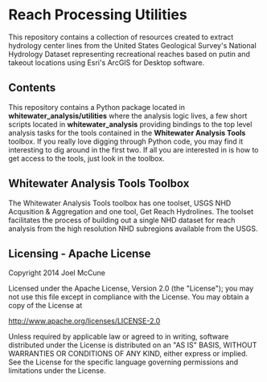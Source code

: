 # Reach Processing Utilities

This repository contains a collection of resources created to extract hydrology center lines from the United States Geological Survey's National Hydrology Dataset representing recreational reaches based on putin and takeout locations using Esri's ArcGIS for Desktop software.

## Contents
This repository contains a Python package located in **whitewater_analysis/utilities** where the analysis logic lives, a few short scripts located in **whitewater_analysis** providing bindings to the top level analysis tasks for the tools contained in the **Whitewater Analysis Tools** toolbox. If you really love digging through Python code, you may find it interesting to dig around in the first two. If all you are interested in is how to get access to the tools, just look in the toolbox.

## Whitewater Analysis Tools Toolbox

The Whitewater Analysis Tools toolbox has one toolset, USGS NHD Acqusition & Aggregation and one tool, Get Reach Hydrolines. The toolset facilitates the process of building out a single NHD dataset for reach analysis from the high resolution NHD subregions available from the USGS.  

## Licensing - Apache License

Copyright 2014 Joel McCune

Licensed under the Apache License, Version 2.0 (the "License"); you may not use this file except in compliance with the License. You may obtain a copy of the License at

http://www.apache.org/licenses/LICENSE-2.0

Unless required by applicable law or agreed to in writing, software distributed under the License is distributed on an "AS IS" BASIS, WITHOUT WARRANTIES OR CONDITIONS OF ANY KIND, either express or implied. See the License for the specific language governing permissions and limitations under the License.